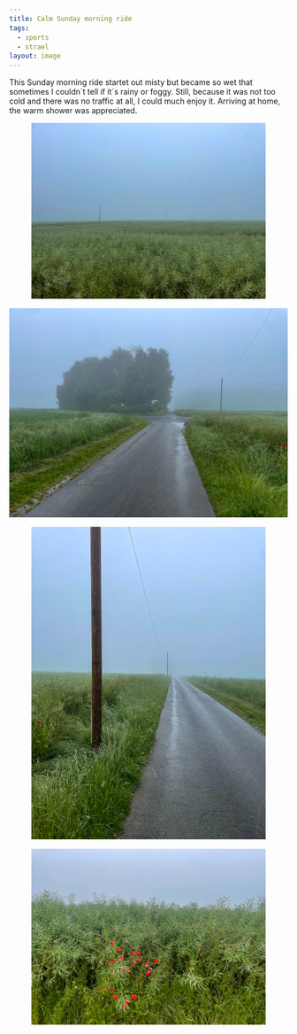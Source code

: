 ```yaml
---
title: Calm Sunday morning ride
tags: 
  - sports
  - strael
layout: image
---
```

This Sunday morning ride startet out misty but became so wet that sometimes I couldn´t tell if it´s rainy or foggy. Still, because it was not too cold and there was no traffic at all, I could much enjoy it. Arriving at home, the warm shower was appreciated.

<figure>
<img src="/img/strael/IMG_5762.jpg" alt="A green rape field after flowering with a gray and deep fog. A telephone line with three high masts is visible.">
</figure>

</figure>
<img src="/img/strael/IMG_5763.jpg" alt="The intersection of a paved country lane with a small wood on the left and a telephone line on the right, in the middle of a green field of rape.">
</figure>

<figure>
<img src="/img/strael/IMG_5764.jpg" "A wet but paved dirt track.">
</figure>

<figure>
<img src="/img/strael/IMG_5765.jpg" alt="Red poppy blossoms in a green rapeseed field.">
</figure>